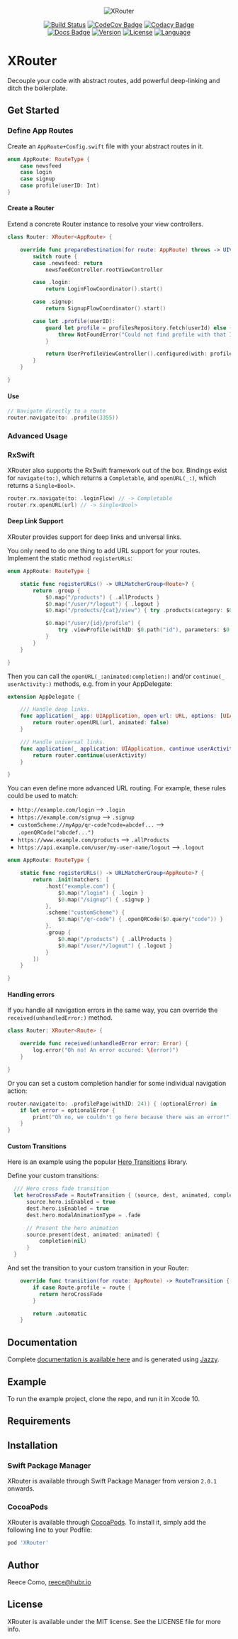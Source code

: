 <p align="center">
<img src="https://raw.githubusercontent.com/hubrioau/XRouter/master/XRouter.png" alt="XRouter" width="400" style="max-width:400px;width:auto;height:auto;"/>
</p>

<p align="center">
<a href="https://travis-ci.org/hubrioAU/XRouter"><img src="https://travis-ci.org/hubrioAU/XRouter.svg?branch=master" alt="Build Status" /></a>
<a href="https://codecov.io/gh/hubrioau/XRouter"><img src="https://codecov.io/gh/hubrioAU/XRouter/branch/master/graph/badge.svg" alt="CodeCov Badge" /></a>
<a href="https://app.codacy.com/app/hubrioAU/XRouter?utm_source=github.com&amp;utm_medium=referral&amp;utm_content=hubrioAU/XRouter&amp;utm_campaign=Badge_Grade_Dashboard"><img src="https://api.codacy.com/project/badge/Grade/d0ef88b70fc843adb2944ce0d956269d" alt="Codacy Badge" /></a>
<br/>
<a href="https://hubrioau.github.io/XRouter"><img src="https://raw.githubusercontent.com/hubrioAU/XRouter/master/docs/badge.svg?sanitize=true" alt="Docs Badge" /></a>
<a href="https://cocoapods.org/pods/XRouter"><img src="https://img.shields.io/cocoapods/v/XRouter.svg?style=flat" alt="Version" /></a>
<a href="https://cocoapods.org/pods/XRouter"><img src="https://img.shields.io/cocoapods/l/XRouter.svg?style=flat" alt="License" /></a>
<a href="https://swift.org"><img src="https://img.shields.io/badge/RxSwift-compatible-blueviolet.svg" alt="Language" /></a></p>

# XRouter

Decouple your code with abstract routes, add powerful deep-linking and ditch the boilerplate.

## Get Started

### Define App Routes
Create an `AppRoute+Config.swift` file with your abstract routes in it.
```swift
enum AppRoute: RouteType {
    case newsfeed
    case login
    case signup
    case profile(userID: Int)
}
```

#### Create a Router
Extend a concrete Router instance to resolve your view controllers.
```swift
class Router: XRouter<AppRoute> {

    override func prepareDestination(for route: AppRoute) throws -> UIViewController {
        switch route {
        case .newsfeed: return
            newsfeedController.rootViewController

        case .login:
            return LoginFlowCoordinator().start()

        case .signup:
            return SignupFlowCoordinator().start()

        case let .profile(userID):
            guard let profile = profilesRepository.fetch(userId) else {
                throw NotFoundError("Could not find profile with that ID.")
            }

            return UserProfileViewController().configured(with: profile)
        }
    }

}
```

#### Use
```swift
// Navigate directly to a route
router.navigate(to: .profile(3355))
```

### Advanced Usage

### RxSwift
XRouter also supports the RxSwift framework out of the box. Bindings exist for `navigate(to:)`, which returns a `Completable`, and `openURL(_:)`, which returns a `Single<Bool>`.
```swift
router.rx.navigate(to: .loginFlow) // -> Completable
router.rx.openURL(url) // -> Single<Bool>
```

#### Deep Link Support

XRouter provides support for deep links and universal links.

You only need to do one thing to add URL support for your routes.
Implement the static method `registerURLs`:
```swift
enum AppRoute: RouteType {

    static func registerURLs() -> URLMatcherGroup<Route>? {
        return .group {
            $0.map("/products") { .allProducts }
            $0.map("/user/*/logout") { .logout }
            $0.map("/products/{cat}/view") { try .products(category: $0.path("cat")) }

            $0.map("/user/{id}/profile") {
                try .viewProfile(withID: $0.path("id"), parameters: $0.query)
            }
        }
    }

}
```

Then you can call the `openURL(_:animated:completion:)` and/or `continue(_ userActivity:)` methods, e.g. from in your AppDelegate:
```swift
extension AppDelegate {

    /// Handle deep links.
    func application(_ app: UIApplication, open url: URL, options: [UIApplication.OpenURLOptionsKey: Any] = [:]) -> Bool {
        return router.openURL(url, animated: false)
    }

    /// Handle universal links.
    func application(_ application: UIApplication, continue userActivity: NSUserActivity, restorationHandler: @escaping ([UIUserActivityRestoring]?) -> Void) -> Bool {
        return router.continue(userActivity)
    }

}
```

You can even define more advanced URL routing. For example, these rules could be used to match:

* `http://example.com/login` --> `.login`
* `https://example.com/signup` --> `.signup`
* `customScheme://myApp/qr-code?code=abcdef...` --> `.openQRCode("abcdef...")`
* `https://www.example.com/products` --> `.allProducts`
* `https://api.example.com/user/my-user-name/logout` --> `.logout`

```swift
enum AppRoute: RouteType {

    static func registerURLs() -> URLMatcherGroup<AppRoute>? {
        return .init(matchers: [
            .host("example.com") {
                $0.map("/login") { .login }
                $0.map("/signup") { .signup }
            },
            .scheme("customScheme") {
                $0.map("/qr-code") { .openQRCode($0.query("code")) }
            },
            .group {
                $0.map("/products") { .allProducts }
                $0.map("/user/*/logout") { .logout }
            }
        ])
    }

}
```

#### Handling errors

If you handle all navigation errors in the same way, you can override the `received(unhandledError:)` method.

```swift
class Router: XRouter<Route> {

    override func received(unhandledError error: Error) {
        log.error("Oh no! An error occured: \(error)")
    }

}

```

Or you can set a custom completion handler for some individual navigation action:

```swift
router.navigate(to: .profilePage(withID: 24)) { (optionalError) in
    if let error = optionalError {
        print("Oh no, we couldn't go here because there was an error!")
    }
}
```

#### Custom Transitions
Here is an example using the popular [Hero Transitions](https://github.com/HeroTransitions/Hero) library.

Define your custom transitions:
```swift
  /// Hero cross fade transition
  let heroCrossFade = RouteTransition { (source, dest, animated, completion) in
      source.hero.isEnabled = true
      dest.hero.isEnabled = true
      dest.hero.modalAnimationType = .fade

      // Present the hero animation
      source.present(dest, animated: animated) {
          completion(nil)
      }
  }
```

And set the transition to your custom transition in your Router:
```swift
    override func transition(for route: AppRoute) -> RouteTransition {
        if case Route.profile = route {
          return heroCrossFade
        }

        return .automatic
    }
```

## Documentation

Complete [documentation is available here](https://hubrioau.github.io/XRouter/) and is generated using [Jazzy](https://github.com/realm/jazzy).

## Example

To run the example project, clone the repo, and run it in Xcode 10.

## Requirements

## Installation

### Swift Package Manager


XRouter is available through Swift Package Manager from version `2.0.1` onwards.

### CocoaPods

XRouter is available through [CocoaPods](https://cocoapods.org). To install
it, simply add the following line to your Podfile:

```ruby
pod 'XRouter'
```

## Author

Reece Como, reece@hubr.io

## License

XRouter is available under the MIT license. See the LICENSE file for more info.
